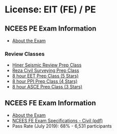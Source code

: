 
<br/>
<br/>

# License: EIT (FE) / PE

## NCEES PE Exam Information

-   [About the Exam](https://www.bpelsg.ca.gov/applicants/applying_for_ce.shtml)

### Review Classes

-   [Hiner Seismic Review Prep Class](https://www.seismicreview.com/)
-   [Reza Civil Surveying Prep Class](https://www.surveyingreview.com/)
-   [8 hour EET Prep Class (5 Stars)](http://www.eetusa.com/)
-   [8 hour PPI Prep Class (4 Stars)](https://ppi2pass.com/prep-course)
-   [8 hour ASCE Prep Class (3 Stars)](https://www.asce.org/live-exam-review-courses/)

## NCEES FE Exam Information

-   [About the Exam](https://ncees.org/engineering/fe/)
-   [NCEES FE Exam Specifications - Civil (pdf)](https://ncees.org/wp-content/uploads/FE-Civil-CBT-specs.pdf)
-   Pass Rate (July 2019): 68% - 6,531 participants

